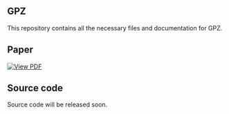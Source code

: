 ## GPZ

This repository contains all the necessary files and documentation for GPZ.

## Paper

[![View PDF]([https://img.shields.io/badge/PDF-View%20Now-blue?style=for-the-badge&logo=adobe-acrobat-reader)](https://www.dropbox.com/scl/fi/3o98csmq1by2guhxdxrdf/GPZ.pdf?rlkey=sqk5vj6aenp6y2auqdf9a1b8e&st=fclqm4c4&dl=0](https://www.dropbox.com/scl/fo/pmrzgniiobyt83id4i2n8/AMdgVT-Vd4P9BpLghwAsAdI?rlkey=wnss6q87x8h1gcw2eh60ubkcx&st=uwvw9nzg&dl=0))


## Source code
Source code will be released soon.
